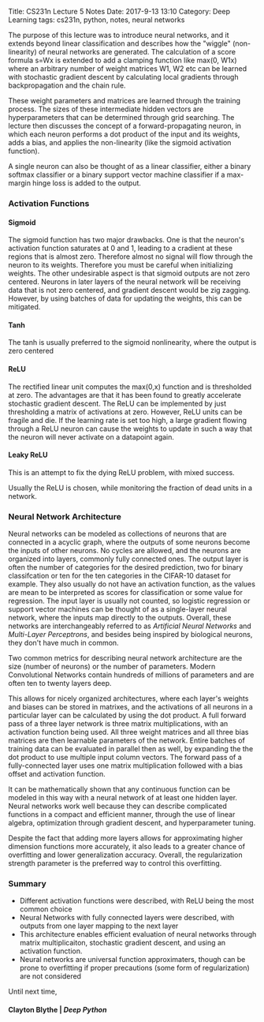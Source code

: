 Title: CS231n Lecture 5 Notes
Date: 2017-9-13 13:10
Category: Deep Learning
tags: cs231n, python, notes, neural networks

The purpose of this lecture was to introduce neural networks, and it extends beyond linear classification and describes how the "wiggle" (non-linearity) of neural networks are generated. The calculation of a score formula s=Wx is extended to add a clamping function like max(0, W1x) where an arbitrary number of weight matrices W1, W2 etc can be learned with stochastic gradient descent by calculating local gradients through backpropagation and the chain rule. 

These weight parameters and matrices are learned through the training process. The sizes of these intermediate hidden vectors are hyperparameters that can be determined through grid searching. The lecture then discusses the concept of a forward-propagating neuron, in which each neuron performs a dot product of the input and its weights, adds a bias, and applies the non-linearity (like the sigmoid activation function). 

A single neuron can also be thought of as a linear classifier, either a binary softmax classifier or a binary support vector machine classifier if a max-margin hinge loss is added to the output.

### Activation Functions

#### **Sigmoid**

The sigmoid function has two major drawbacks. One is that the neuron's activation function saturates at 0 and 1, leading to a cradient at these regions that is almost zero. Therefore almost no signal will flow through the neuron to its weights. Therefore you must be careful when initializing weights. The other undesirable aspect is that sigmoid outputs are not zero centered. Neurons in later layers of the neural network will be receiving data that is not zero centered, and gradient
descent would be zig zagging. However, by using batches of data for updating the weights, this can be mitigated. 

#### **Tanh**

The tanh is usually preferred to the sigmoid nonlinearity, where the output is zero centered

#### **ReLU**

The rectified linear unit computes the max(0,x) function and is thresholded at zero. The advantages are that it has been found to greatly accelerate stochastic gradient descent. The ReLU can be implemented by just thresholding a matrix of activations at zero. However, ReLU units can be fragile and die. If the learning rate is set too high, a large gradient flowing through a ReLU neuron can cause the weights to update in such a way that the neuron will never activate on a datapoint
again. 

#### **Leaky ReLU** 

This is an attempt to fix the dying ReLU problem, with mixed success.

Usually the ReLU is chosen, while monitoring the fraction of dead units in a network. 

### Neural Network Architecture

Neural networks can be modeled as collections of neurons that are connected in a acyclic graph, where the outputs of some neurons become the inputs of other neurons. No cycles are allowed, and the neurons are organized into layers, commonly fully connected ones. The output layer is often the number of categories for the desired prediction, two for binary classifcation or ten for the ten categories in the CIFAR-10 dataset for example. They also usually do not have an activation
function, as the values are mean to be interpreted as scores for classification or some value for regression. The input layer is usually not counted, so logistic regression or support vector machines can be thought of as a single-layer neural network, where the inputs map directly to the outputs. Overall, these networks are interchangeably referred to as
*Artificial Neural Networks* and *Multi-Layer Perceptrons*, and besides being inspired by biological neurons, they don't have much in common. 

Two common metrics for describing neural network architecture are the size (number of neurons) or the number of parameters. Modern Convolutional Networks contain hundreds of millions of parameters and are often ten to twenty layers deep. 

This allows for nicely organized architectures, where each layer's weights and biases can be stored in matrixes, and the activations of all neurons in a particular layer can be calculated by using the dot product. A full forward pass of a three layer network is three matrix multiplications, with an activation function being used. All three weight matrices and all three bias matrices are then learnable parameters of the network. Entire batches of training data can be evaluated in
parallel then as well, by expanding the the dot product to use multiple input column vectors. The forward pass of a fully-connected layer uses one matrix multiplication followed with a bias offset and activation function. 

It can be mathematically shown that any continuous function can be modeled in this way with a neural network of at least one hidden layer. Neural networks work well because they can describe complicated functions in a compact and efficient manner, through the use of linear algebra, optimization through gradient descent, and hyperparameter tuning.

Despite the fact that adding more layers allows for approximating higher dimension functions more accurately, it also leads to a greater chance of overfitting and lower generalization accuracy. Overall, the regularization strength parameter is the preferred way to control this overfitting. 

### Summary
* Different activation functions were described, with ReLU being the most common choice
* Neural Networks with fully connected layers were described, with outputs from one layer mapping to the next layer
* This architecture enables efficient evaluation of neural networks through matrix multiplicaiton, stochastic gradient descent, and using an activation function.
* Neural networks are universal function approximaters, though can be prone to overfitting if proper precautions (some form of regularization) are not considered


Until next time,
#### Clayton Blythe | *Deep Python*

